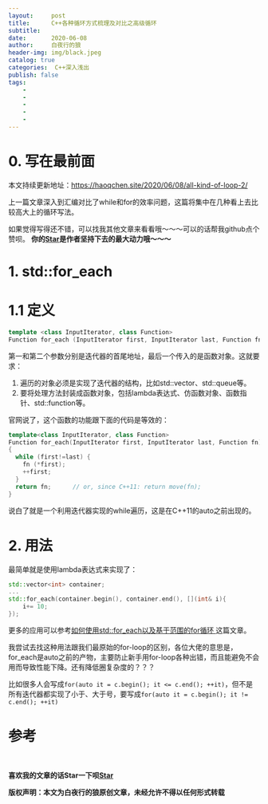 ```yaml
---
layout:     post
title:      C++各种循环方式梳理及对比之高级循环
subtitle:   
date:       2020-06-08
author:     白夜行的狼
header-img: img/black.jpeg
catalog: true
categories:  C++深入浅出 
publish: false
tags:
    - 
    - 
    - 
    - 
    - 
--- 
```


# 0. 写在最前面

本文持续更新地址：<https://haoqchen.site/2020/06/08/all-kind-of-loop-2/>

上一篇文章深入到汇编对比了while和for的效率问题，这篇将集中在几种看上去比较高大上的循环写法。

如果觉得写得还不错，可以找我其他文章来看看哦～～～可以的话帮我github点个赞呗。
**你的[Star](https://github.com/HaoQChen/HaoQChen.github.io)是作者坚持下去的最大动力哦～～～**

# 1. std::for_each

# 1.1 定义

```cpp
template <class InputIterator, class Function>
Function for_each (InputIterator first, InputIterator last, Function fn);
```

第一和第二个参数分别是迭代器的首尾地址，最后一个传入的是函数对象。这就要求：

1. 遍历的对象必须是实现了迭代器的结构，比如std::vector、std::queue等。
2. 要将处理方法封装成函数对象，包括lambda表达式、仿函数对象、函数指针、std::function等。

官网说了，这个函数的功能跟下面的代码是等效的：

```cpp
template<class InputIterator, class Function>
Function for_each(InputIterator first, InputIterator last, Function fn)
{
  while (first!=last) {
    fn (*first);
    ++first;
  }
  return fn;      // or, since C++11: return move(fn);
}
```

说白了就是一个利用迭代器实现的while遍历，这是在C++11的auto之前出现的。

# 2. 用法

最简单就是使用lambda表达式来实现了：

```cpp
std::vector<int> container;
...
std::for_each(container.begin(), container.end(), [](int& i){
    i+= 10;
});
```
更多的应用可以参考[如何使用std::for_each以及基于范围的for循环 ](https://elloop.github.io/c++/2015-12-22/learning-using-stl-26-std-for-each)这篇文章。

我尝试去找这种用法跟我们最原始的for-loop的区别，各位大佬的意思是，for_each是auto之前的产物，主要防止新手用for-loop各种出错，而且能避免不会用而导致性能下降。还有降低圈复杂度的？？？

比如很多人会写成`for(auto it = c.begin(); it <= c.end(); ++it)`，但不是所有迭代器都实现了小于、大于号，要写成`for(auto it = c.begin(); it != c.end(); ++it)`



# 参考

<br>

**喜欢我的文章的话Star一下呗[Star](https://github.com/HaoQChen/HaoQChen.github.io)**

**版权声明：本文为白夜行的狼原创文章，未经允许不得以任何形式转载**

